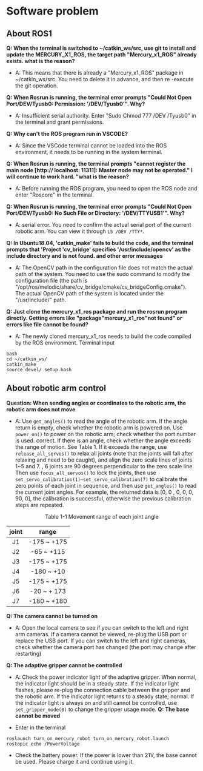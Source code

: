 # Software problem

## About ROS1

**Q: When the terminal is switched to ~/catkin_ws/src, use git to install and update the MERCURY_X1_ROS, the target path "Mercury_x1_ROS" already exists. what is the reason?**

- A: This means that there is already a "Mercury_x1_ROS" package in ~/catkin_ws/src. You need to delete it in advance, and then re -execute the git operation.

**Q: When Rosrun is running, the terminal error prompts "Could Not Open Port/DEV/Tyusb0: Permission: '/DEV/Tyusb0'". Why?**

- A: Insufficient serial authority. Enter "Sudo Chmod 777 /DEV /Tyusb0" in the terminal and grant permissions.

**Q: Why can't the ROS program run in VSCODE?**

- A: Since the VSCode terminal cannot be loaded into the ROS environment, it needs to be running in the system terminal.

**Q: When Rosrun is running, the terminal prompts "cannot register the main node [http:// localhost: 11311]: Master node may not be operated." I will continue to work hard. "what is the reason?**

- A: Before running the ROS program, you need to open the ROS node and enter "Roscore" in the terminal.

**Q: When Rosrun is running, the terminal error prompts "Could Not Open Port/DEV/Tyusb0: No Such File or Directory: '/DEV/TTYUSB1'". Why?**

- A: serial error. You need to confirm the actual serial port of the current robotic arm. You can view it through `LS /DEV /TTY*`.


**Q: In Ubuntu18.04, 'catkin_make' fails to build the code, and the terminal prompts that 'Project 'cv_bridge' specifies '/usr/include/opencv' as the include directory and is not found. and other error messages**

- A: The OpenCV path in the configuration file does not match the actual path of the system. You need to use the sudo command to modify the configuration file (the path is "/opt/ros/melodic/share/cv_bridge/cmake/cv_bridgeConfig.cmake"). The actual OpenCV path of the system is located under the "/usr/include/" path.

**Q: Just clone the mercury_x1_ros package and run the rosrun program directly. Getting errors like "package"mercury_x1_ros"not found" or errors like file cannot be found?**

- A: The newly cloned mercury_x1_ros needs to build the code compiled by the ROS environment. Terminal input

```
bash
cd ~/catkin_ws/
catkin_make
source devel/ setup.bash
```

## About robotic arm control

**Question: When sending angles or coordinates to the robotic arm, the robotic arm does not move**

- A: Use `get_angles()` to read the angle of the robotic arm. If the angle return is empty, check whether the robotic arm is powered on. Use `power_on()` to power on the robotic arm; check whether the port number is used. correct.
If there is an angle, check whether the angle exceeds the range of motion. See Table 1. If it exceeds the range, use `release_all_servos()` to relax all joints (note that the joints will fall after relaxing and need to be caught), and align the zero scale lines of joints 1~5 and 7. , 6 joints are 90 degrees perpendicular to the zero scale line. Then use `focus_all_servos()` to lock the joints, then use `set_servo_calibration(1)~set_servo_calibration(7)` to calibrate the zero points of each joint in sequence, and then use `get_angles()` to read the current joint angles. For example, the returned data is [0, 0 , 0, 0, 0, 90, 0], the calibration is successful, otherwise the previous calibration steps are repeated.

<center> Table 1-1 Movement range of each joint angle

| joint | range |
| :----: | :----: |
| J1 | -175 ~ +175 |
| J2 | -65 ~ +115 |
| J3| -175 ~ +175 |
| J4 | -180 ~ +10 |
| J5| -175 ~ +175 |
| J6| -20 ~ + 173 |
| J7| -180 ~ +180 |

</center>

**Q: The camera cannot be turned on**

- A: Open the local camera to see if you can switch to the left and right arm cameras. If a camera cannot be viewed, re-plug the USB port or replace the USB port.
If you can switch to the left and right cameras, check whether the camera port has changed (the port may change after restarting)

**Q: The adaptive gripper cannot be controlled**

- A: Check the power indicator light of the adaptive gripper. When normal, the indicator light should be in a steady state. If the indicator light flashes, please re-plug the connection cable between the gripper and the robotic arm. If the indicator light returns to a steady state, normal.
If the indicator light is always on and still cannot be controlled, use `set_gripper_mode(0)` to change the gripper usage mode.
**Q: The base cannot be moved**

- Enter in the terminal
```
roslaunch turn_on_mercury_robot turn_on_mercury_robot.launch
rostopic echo /PowerVoltage
```
- Check the battery power. If the power is lower than 21V, the base cannot be used. Please charge it and continue using it.
